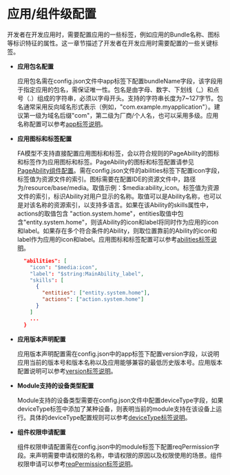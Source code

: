 # 应用/组件级配置


开发者在开发应用时，需要配置应用的一些标签，例如应用的Bundle名称、图标等标识特征的属性。这一章节描述了开发者在开发应用时需要配置的一些关键标签。


- **应用包名配置**
  
  应用包名需在config.json文件中app标签下配置bundleName字段，该字段用于指定应用的包名，需保证唯一性。包名是由字母、数字、下划线（_）和点号（.）组成的字符串，必须以字母开头。支持的字符串长度为7~127字节。包名通常采用反向域名形式表示（例如，"com.example.myapplication"）。建议第一级为域名后缀"com"，第二级为厂商/个人名，也可以采用多级。应用名称配置可以参考[app标签说明](../quick-start/app-structure.md)。
  
- **应用图标和标签配置**

  FA模型不支持直接配置应用图标和标签，会以符合规则的PageAbility的图标和标签作为应用图标和标签。PageAbility的图标和标签配置请参见[PageAbility组件配置](pageability-configuration.md)。需在config.json文件的abilities标签下配置icon字段，标签值为资源文件的索引。图标需要在配置IDE的资源文件中，路径为/resource/base/media。取值示例：$media:ability_icon。标签值为资源文件的索引，标识Ability对用户显示的名称。取值可以是Ability名称，也可以是对该名称的资源索引，以支持多语言。如果在该Ability的skills属性中，actions的取值包含 "action.system.home"，entities取值中包含"entity.system.home"，则该Ability的icon和label将同时作为应用的icon和label。如果存在多个符合条件的Ability，则取位置靠前的Ability的icon和label作为应用的icon和label。应用图标和标签配置可以参考[abilities标签说明](../quick-start/module-structure.md)。

  ```json
    "abilities": [
      "icon": "$media:icon",
      "label": "$string:MainAbility_label",
      "skills": [  
        {
          "entities": ["entity.system.home"],
          "actions": ["action.system.home"]
        }
      ]
      ...
    }
  ```

- **应用版本声明配置**
  
  应用版本声明配置需在config.json中的app标签下配置version字段，以说明应用当前的版本号和版本名称以及应用能够兼容的最低历史版本号。应用版本配置说明可以参考[version标签说明](../quick-start/module-structure.md)。
  
- **Module支持的设备类型配置**

  Module支持的设备类型需要在config.json文件中配置deviceType字段，如果deviceType标签中添加了某种设备，则表明当前的module支持在该设备上运行。具体的deviceType配置规则可以参考[deviceType标签说明](../quick-start/module-structure.md)。

- **组件权限申请配置**

  组件权限申请配置需在config.json中的module标签下配置reqPermission字段。来声明需要申请权限的名称，申请权限的原因以及权限使用的场景。组件权限申请可以参考[reqPermission标签说明](../quick-start/module-structure.md)。